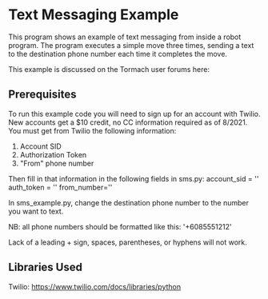 # Text Messaging Example

This program shows an example of text messaging from inside a robot program.
The program executes a simple move three times, sending a text to the destination phone number each time it completes the move.

This example is discussed on the Tormach user forums here: 

## Prerequisites
To run this example code you will need to sign up for an account with Twilio.  New accounts get a $10 credit, no CC information required as of 8/2021.  You must get from Twilio the following information:
1. Account SID
2. Authorization Token
3. "From" phone number

Then fill in that information in the following fields in sms.py:
account_sid = ''
auth_token = ''
from_number=''

In sms_example.py, change the destination phone number to the number you want to text.

NB: all phone numbers should be formatted like this:
'+6085551212'

Lack of a leading + sign, spaces, parentheses, or hyphens will not work.

## Libraries Used
Twilio: https://www.twilio.com/docs/libraries/python
